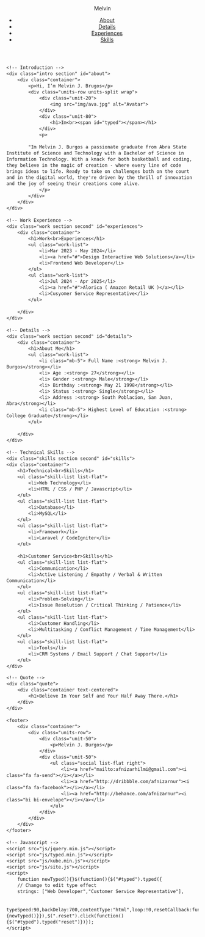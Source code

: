 <!DOCTYPE html>
<html>
<head>
    <meta charset="utf-8" />
    <meta name="viewport" content="width=device-width, initial-scale=1">
    <meta name="description" content="Melvin Burgos">
    <meta name="author" content="">
    <meta name="viewport" content="width=device-width, initial-scale=1" />
    <link rel="stylesheet" href="css/kube.min.css" />
    <link rel="stylesheet" href="css/font-awesome.min.css" />
    <link rel="stylesheet" href="css/custom.min.css" />
    <link rel="shortcut icon" href="img/favicon.png" />
	<link rel="stylesheet" href="https://cdn.jsdelivr.net/npm/bootstrap-icons@1.11.3/font/bootstrap-icons.min.css">
	<link href='https://fonts.googleapis.com/css?family=Playfair+Display+SC:700' rel='stylesheet' type='text/css'>
	<link href='https://fonts.googleapis.com/css?family=Lato:400,700' rel='stylesheet' type='text/css'>
	<style>
		.intro h1:before {
			/* Edit this with your name or anything else */
			content: 'MELVIN';
		}
	</style>
</head>
<body>
	<!-- Navigation -->
	<div class="main-nav">
		<div class="container">
			<header class="group top-nav">
				<div class="navigation-toggle" data-tools="navigation-toggle" data-target="#navbar-1">
				    <span class="logo">Melvin</span>
				</div>
			    <nav id="navbar-1" class="navbar item-nav">
				    <ul>
				        <li class="active"><a href="#about">About</a></li>
						<li ><a href="#details">Details</a></li>
				        <li><a href="#experiences">Experiences</a></li>
				        <li><a href="#skills">Skills</a></li>
				    </ul>
				</nav>
			</header>
		</div>
	</div>

	<!-- Introduction -->
	<div class="intro section" id="about">
		<div class="container">
			<p>Hi, I’m Melvin J. Brugos</p>
			<div class="units-row units-split wrap">
				<div class="unit-20">
					<img src="img/ava.jpg" alt="Avatar">
				</div>
				<div class="unit-80">
					<h1>Im<br><span id="typed"></span></h1>
				</div>
				<p>

			"Im Melvin J. Burgos a passionate graduate from Abra State Institute of Science and Technology with a Bachelor of Science in Information Technology. With a knack for both basketball and coding, they believe in the magic of creation - where every line of code brings ideas to life. Ready to take on challenges both on the court and in the digital world, they're driven by the thrill of innovation and the joy of seeing their creations come alive.
				</p>
			</div>
		</div>
	</div>

	<!-- Work Experience -->
	<div class="work section second" id="experiences">
		<div class="container">
			<h1>Work<br>Experiences</h1>
			<ul class="work-list">
				<li>Mar 2023 - May 2024</li>
				<li><a href="#">Design Interactive Web Solutions</a></li>
				<li>Frontend Web Developer</li>
			</ul>
   			<ul class="work-list">
				<li>Jul 2024 - Apr 2025</li>
				<li><a href="#">Alorica ( Amazon Retail UK )</a></li>
				<li>Cusyomer Service Representative</li>
			</ul>
		
		</div>
	</div>

	<!-- Details -->
	<div class="work section second" id="details">
		<div class="container">
			<h1>About Me</h1>
			<ul class="work-list">
				<li class="mb-5"> Full Name :<strong> Melvin J. Burgos</strong></li>
				<li> Age :<strong> 27</strong></li>
				<li> Gender :<strong> Male</strong></li>
				<li> Birthday :<strong> May 21 1998</strong></li>
				<li> Status :<strong> Single</strong></li>
				<li> Address :<strong> South Poblacion, San Juan, Abra</strong></li>
				<li class="mb-5"> Highest Level of Education :<strong> College Graduate</strong></li>
			</ul>
		
		</div>
	</div>

	<!-- Technical Skills -->
	<div class="skills section second" id="skills">
    <div class="container">
        <h1>Technical<br>Skills</h1>
        <ul class="skill-list list-flat">
            <li>Web Technology</li>
            <li>HTML / CSS / PHP / Javascript</li>
        </ul>
        <ul class="skill-list list-flat">
            <li>Database</li>
            <li>MySQL</li>
        </ul>
        <ul class="skill-list list-flat">
            <li>Framework</li>
            <li>Laravel / CodeIgniter</li>
        </ul>

        <h1>Customer Service<br>Skills</h1>
        <ul class="skill-list list-flat">
            <li>Communication</li>
            <li>Active Listening / Empathy / Verbal & Written Communication</li>
        </ul>
        <ul class="skill-list list-flat">
            <li>Problem-Solving</li>
            <li>Issue Resolution / Critical Thinking / Patience</li>
        </ul>
        <ul class="skill-list list-flat">
            <li>Customer Handling</li>
            <li>Multitasking / Conflict Management / Time Management</li>
        </ul>
        <ul class="skill-list list-flat">
            <li>Tools</li>
            <li>CRM Systems / Email Support / Chat Support</li>
        </ul>
    </div>
</div>


	<!-- Quote -->
	<div class="quote">
		<div class="container text-centered">
			<h1>Believe In Your Self and Your Half Away There.</h1>
		</div>
	</div>

	<footer>
		<div class="container">
			<div class="units-row">
			    <div class="unit-50">
			    	<p>Melvin J. Burgos</p>
			    </div>
			    <div class="unit-50">
					<ul class="social list-flat right">
						<li><a href="mailto:afnizarhilmi@gmail.com"><i class="fa fa-send"></i></a></li>
						<li><a href="http://dribbble.com/afnizarnur"><i class="fa fa-facebook"></i></a></li>
						<li><a href="http://behance.com/afnizarnur"><i class="bi bi-envelope"></i></a></li>
					</ul>
			    </div>
			</div>
		</div>
	</footer>

	<!-- Javascript -->
	<script src="js/jquery.min.js"></script>
	<script src="js/typed.min.js"></script>
    <script src="js/kube.min.js"></script>
    <script src="js/site.js"></script>
    <script>
		function newTyped(){}$(function(){$("#typed").typed({
		// Change to edit type effect
		strings: ["Web Developer","Customer Service Representative"],

		typeSpeed:90,backDelay:700,contentType:"html",loop:!0,resetCallback:function(){newTyped()}}),$(".reset").click(function(){$("#typed").typed("reset")})});
    </script>
</body>
</html>
